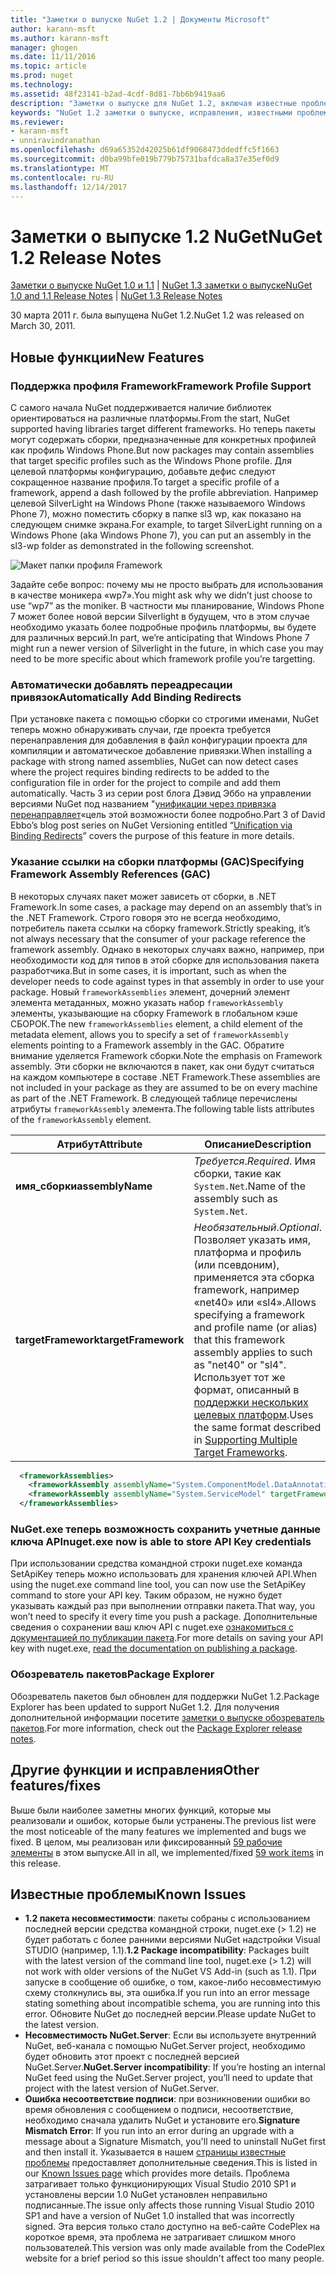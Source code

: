 ```yaml
---
title: "Заметки о выпуске NuGet 1.2 | Документы Microsoft"
author: karann-msft
ms.author: karann-msft
manager: ghogen
ms.date: 11/11/2016
ms.topic: article
ms.prod: nuget
ms.technology: 
ms.assetid: 48f23141-b2ad-4cdf-8d81-7bb6b9419aa6
description: "Заметки о выпуске для NuGet 1.2, включая известные проблемы, исправленные ошибки, добавленные функции и DCR."
keywords: "NuGet 1.2 заметки о выпуске, исправления, известными проблемами, добавлены функции, DCR"
ms.reviewer:
- karann-msft
- unniravindranathan
ms.openlocfilehash: d69a65352d42025b61df9068473ddedffc5f1663
ms.sourcegitcommit: d0ba99bfe019b779b75731bafdca8a37e35ef0d9
ms.translationtype: MT
ms.contentlocale: ru-RU
ms.lasthandoff: 12/14/2017
---
```

# <a name="nuget-12-release-notes"></a><span data-ttu-id="5ef79-104">Заметки о выпуске 1.2 NuGet</span><span class="sxs-lookup"><span data-stu-id="5ef79-104">NuGet 1.2 Release Notes</span></span>

<span data-ttu-id="5ef79-105">[Заметки о выпуске NuGet 1.0 и 1.1](../release-notes/nuget-1.1.md) | [NuGet 1.3 заметки о выпуске](../release-notes/nuget-1.3.md)</span><span class="sxs-lookup"><span data-stu-id="5ef79-105">[NuGet 1.0 and 1.1 Release Notes](../release-notes/nuget-1.1.md) | [NuGet 1.3 Release Notes](../release-notes/nuget-1.3.md)</span></span>

<span data-ttu-id="5ef79-106">30 марта 2011 г. была выпущена NuGet 1.2.</span><span class="sxs-lookup"><span data-stu-id="5ef79-106">NuGet 1.2 was released on March 30, 2011.</span></span>

## <a name="new-features"></a><span data-ttu-id="5ef79-107">Новые функции</span><span class="sxs-lookup"><span data-stu-id="5ef79-107">New Features</span></span>

### <a name="framework-profile-support"></a><span data-ttu-id="5ef79-108">Поддержка профиля Framework</span><span class="sxs-lookup"><span data-stu-id="5ef79-108">Framework Profile Support</span></span>

<span data-ttu-id="5ef79-109">С самого начала NuGet поддерживается наличие библиотек ориентироваться на различные платформы.</span><span class="sxs-lookup"><span data-stu-id="5ef79-109">From the start, NuGet supported having libraries target different frameworks.</span></span> <span data-ttu-id="5ef79-110">Но теперь пакеты могут содержать сборки, предназначенные для конкретных профилей как профиль Windows Phone.</span><span class="sxs-lookup"><span data-stu-id="5ef79-110">But now packages may contain assemblies that target specific profiles such as the Windows Phone profile.</span></span> <span data-ttu-id="5ef79-111">Для целевой платформы конфигурацию, добавьте дефис следуют сокращенное название профиля.</span><span class="sxs-lookup"><span data-stu-id="5ef79-111">To target a specific profile of a framework, append a dash followed by the profile abbreviation.</span></span> <span data-ttu-id="5ef79-112">Например целевой SilverLight на Windows Phone (также называемого Windows Phone 7), можно поместить сборку в папке sl3 wp, как показано на следующем снимке экрана.</span><span class="sxs-lookup"><span data-stu-id="5ef79-112">For example, to target SilverLight running on a Windows Phone (aka Windows Phone 7), you can put an assembly in the sl3-wp folder as demonstrated in the following screenshot.</span></span>

![Макет папки профиля Framework](./media/framework-profile-support.png)

<span data-ttu-id="5ef79-114">Задайте себе вопрос: почему мы не просто выбрать для использования в качестве моникера «wp7».</span><span class="sxs-lookup"><span data-stu-id="5ef79-114">You might ask why we didn’t just choose to use “wp7” as the moniker.</span></span> <span data-ttu-id="5ef79-115">В частности мы планирование, Windows Phone 7 может более новой версии Silverlight в будущем, что в этом случае необходимо указать более подробные профиль платформы, вы будете для различных версий.</span><span class="sxs-lookup"><span data-stu-id="5ef79-115">In part, we’re anticipating that Windows Phone 7 might run a newer version of Silverlight in the future, in which case you may need to be more specific about which framework profile you’re targetting.</span></span>

### <a name="automatically-add-binding-redirects"></a><span data-ttu-id="5ef79-116">Автоматически добавлять переадресации привязок</span><span class="sxs-lookup"><span data-stu-id="5ef79-116">Automatically Add Binding Redirects</span></span>

<span data-ttu-id="5ef79-117">При установке пакета с помощью сборки со строгими именами, NuGet теперь можно обнаруживать случаи, где проекта требуется перенаправления для добавления в файл конфигурации проекта для компиляции и автоматическое добавление привязки.</span><span class="sxs-lookup"><span data-stu-id="5ef79-117">When installing a package with strong named assemblies, NuGet can now detect cases where the project requires binding redirects to be added to the configuration file in order for the project to compile and add them automatically.</span></span> <span data-ttu-id="5ef79-118">Часть 3 из серии post блога Дэвид Эббо на управлении версиями NuGet под названием "[унификации через привязка перенаправляет](http://blog.davidebbo.com/2011/01/nuget-versioning-part-3-unification-via.html)«цель этой возможности более подробно.</span><span class="sxs-lookup"><span data-stu-id="5ef79-118">Part 3 of David Ebbo’s blog post series on NuGet Versioning entitled “[Unification via Binding Redirects](http://blog.davidebbo.com/2011/01/nuget-versioning-part-3-unification-via.html)” covers the purpose of this feature in more details.</span></span>

<a name="framework-assembly-refs"></a>

### <a name="specifying-framework-assembly-references-gac"></a><span data-ttu-id="5ef79-119">Указание ссылки на сборки платформы (GAC)</span><span class="sxs-lookup"><span data-stu-id="5ef79-119">Specifying Framework Assembly References (GAC)</span></span>

<span data-ttu-id="5ef79-120">В некоторых случаях пакет может зависеть от сборки, в .NET Framework.</span><span class="sxs-lookup"><span data-stu-id="5ef79-120">In some cases, a package may depend on an assembly that’s in the .NET Framework.</span></span> <span data-ttu-id="5ef79-121">Строго говоря это не всегда необходимо, потребитель пакета ссылки на сборку framework.</span><span class="sxs-lookup"><span data-stu-id="5ef79-121">Strictly speaking, it’s not always necessary that the consumer of your package reference the framework assembly.</span></span> <span data-ttu-id="5ef79-122">Однако в некоторых случаях важно, например, при необходимости код для типов в этой сборке для использования пакета разработчика.</span><span class="sxs-lookup"><span data-stu-id="5ef79-122">But in some cases, it is important, such as when the developer needs to code against types in that assembly in order to use your package.</span></span> <span data-ttu-id="5ef79-123">Новый `frameworkAssemblies` элемент, дочерний элемент элемента метаданных, можно указать набор `frameworkAssembly` элементы, указывающие на сборку Framework в глобальном кэше СБОРОК.</span><span class="sxs-lookup"><span data-stu-id="5ef79-123">The new `frameworkAssemblies` element, a child element of the metadata element, allows you to specify a set of `frameworkAssembly` elements pointing to a Framework assembly in the GAC.</span></span> <span data-ttu-id="5ef79-124">Обратите внимание уделяется Framework сборки.</span><span class="sxs-lookup"><span data-stu-id="5ef79-124">Note the emphasis on Framework assembly.</span></span>
<span data-ttu-id="5ef79-125">Эти сборки не включаются в пакет, как они будут считаться на каждом компьютере в составе .NET Framework.</span><span class="sxs-lookup"><span data-stu-id="5ef79-125">These assemblies are not included in your package as they are assumed to be on every machine  as part of the .NET Framework.</span></span> <span data-ttu-id="5ef79-126">В следующей таблице перечислены атрибуты `frameworkAssembly` элемента.</span><span class="sxs-lookup"><span data-stu-id="5ef79-126">The following table lists attributes of the `frameworkAssembly` element.</span></span>


|<span data-ttu-id="5ef79-127">Атрибут</span><span class="sxs-lookup"><span data-stu-id="5ef79-127">Attribute</span></span> |<span data-ttu-id="5ef79-128">Описание</span><span class="sxs-lookup"><span data-stu-id="5ef79-128">Description</span></span>|
|----------------|-----------|
|<span data-ttu-id="5ef79-129">**имя_сборки**</span><span class="sxs-lookup"><span data-stu-id="5ef79-129">**assemblyName**</span></span>|<span data-ttu-id="5ef79-130">*Требуется*.</span><span class="sxs-lookup"><span data-stu-id="5ef79-130">*Required*.</span></span> <span data-ttu-id="5ef79-131">Имя сборки, такие как `System.Net`.</span><span class="sxs-lookup"><span data-stu-id="5ef79-131">Name of the assembly such as `System.Net`.</span></span>|
|<span data-ttu-id="5ef79-132">**targetFramework**</span><span class="sxs-lookup"><span data-stu-id="5ef79-132">**targetFramework**</span></span>|<span data-ttu-id="5ef79-133">*Необязательный*.</span><span class="sxs-lookup"><span data-stu-id="5ef79-133">*Optional*.</span></span> <span data-ttu-id="5ef79-134">Позволяет указать имя, платформа и профиль (или псевдоним), применяется эта сборка framework, например «net40» или «sl4».</span><span class="sxs-lookup"><span data-stu-id="5ef79-134">Allows specifying a framework and profile name (or alias) that this framework assembly applies to such as "net40" or "sl4".</span></span> <span data-ttu-id="5ef79-135">Использует тот же формат, описанный в [поддержки нескольких целевых платформ](../create-packages/supporting-multiple-target-frameworks.md).</span><span class="sxs-lookup"><span data-stu-id="5ef79-135">Uses the same format described in [Supporting Multiple Target Frameworks](../create-packages/supporting-multiple-target-frameworks.md).</span></span>|

```xml
  <frameworkAssemblies>
    <frameworkAssembly assemblyName="System.ComponentModel.DataAnnotations" targetFramework="net40" />
    <frameworkAssembly assemblyName="System.ServiceModel" targetFramework="net40" />
  </frameworkAssemblies>
```

### <a name="nugetexe-now-is-able-to-store-api-key-credentials"></a><span data-ttu-id="5ef79-136">NuGet.exe теперь возможность сохранить учетные данные ключа API</span><span class="sxs-lookup"><span data-stu-id="5ef79-136">nuget.exe now is able to store API Key credentials</span></span>

<span data-ttu-id="5ef79-137">При использовании средства командной строки nuget.exe команда SetApiKey теперь можно использовать для хранения ключей API.</span><span class="sxs-lookup"><span data-stu-id="5ef79-137">When using the nuget.exe command line tool, you can now use the SetApiKey command to store your API key.</span></span> <span data-ttu-id="5ef79-138">Таким образом, не нужно будет указывать каждый раз при выполнении отправки пакета.</span><span class="sxs-lookup"><span data-stu-id="5ef79-138">That way, you won’t need to specify it every time you push a package.</span></span> <span data-ttu-id="5ef79-139">Дополнительные сведения о сохранении ваш ключ API с nuget.exe [ознакомиться с документацией по публикации пакета](../create-packages/publish-a-package.md).</span><span class="sxs-lookup"><span data-stu-id="5ef79-139">For more details on saving your API key with nuget.exe, [read the documentation on publishing a package](../create-packages/publish-a-package.md).</span></span>

### <a name="package-explorer"></a><span data-ttu-id="5ef79-140">Обозреватель пакетов</span><span class="sxs-lookup"><span data-stu-id="5ef79-140">Package Explorer</span></span>
<span data-ttu-id="5ef79-141">Обозреватель пакетов был обновлен для поддержки NuGet 1.2.</span><span class="sxs-lookup"><span data-stu-id="5ef79-141">Package Explorer has been updated to support NuGet 1.2.</span></span> <span data-ttu-id="5ef79-142">Для получения дополнительной информации посетите [заметки о выпуске обозреватель пакетов](http://nuget.codeplex.com/wikipage?title=New%20features%20in%20NuGet%20Package%20Explorer%201.0).</span><span class="sxs-lookup"><span data-stu-id="5ef79-142">For more information, check out the [Package Explorer release notes](http://nuget.codeplex.com/wikipage?title=New%20features%20in%20NuGet%20Package%20Explorer%201.0).</span></span>

## <a name="other-featuresfixes"></a><span data-ttu-id="5ef79-143">Другие функции и исправления</span><span class="sxs-lookup"><span data-stu-id="5ef79-143">Other features/fixes</span></span>

<span data-ttu-id="5ef79-144">Выше были наиболее заметны многих функций, которые мы реализовали и ошибок, которые были устранены.</span><span class="sxs-lookup"><span data-stu-id="5ef79-144">The previous list were the most noticeable of the many features we implemented and bugs we fixed.</span></span> <span data-ttu-id="5ef79-145">В целом, мы реализован или фиксированный [59 рабочие элементы](http://nuget.codeplex.com/workitem/list/advanced?keyword=&status=All&type=All&priority=All&release=NuGet%201.2&assignedTo=All&component=All&sortField=Votes&sortDirection=Descending&page=0) в этом выпуске.</span><span class="sxs-lookup"><span data-stu-id="5ef79-145">All in all, we implemented/fixed [59 work items](http://nuget.codeplex.com/workitem/list/advanced?keyword=&status=All&type=All&priority=All&release=NuGet%201.2&assignedTo=All&component=All&sortField=Votes&sortDirection=Descending&page=0) in this release.</span></span>

## <a name="known-issues"></a><span data-ttu-id="5ef79-146">Известные проблемы</span><span class="sxs-lookup"><span data-stu-id="5ef79-146">Known Issues</span></span>

* <span data-ttu-id="5ef79-147">**1.2 пакета несовместимости**: пакеты собраны с использованием последней версии средства командной строки, nuget.exe (> 1.2) не будет работать с более ранними версиями NuGet надстройки Visual STUDIO (например, 1.1).</span><span class="sxs-lookup"><span data-stu-id="5ef79-147">**1.2 Package incompatibility**: Packages built with the latest version of the command line tool, nuget.exe (> 1.2) will not work with older versions of the NuGet VS Add-in (such as 1.1).</span></span> <span data-ttu-id="5ef79-148">При запуске в сообщение об ошибке, о том, какое-либо несовместимую схему столкнулись вы, эта ошибка.</span><span class="sxs-lookup"><span data-stu-id="5ef79-148">If you run into an error message stating something about incompatible schema, you are running into this error.</span></span> <span data-ttu-id="5ef79-149">Обновите NuGet до последней версии.</span><span class="sxs-lookup"><span data-stu-id="5ef79-149">Please update NuGet to the latest version.</span></span>
* <span data-ttu-id="5ef79-150">**Несовместимость NuGet.Server**: Если вы используете внутренний NuGet, веб-канала с помощью NuGet.Server project, необходимо будет обновить этот проект с последней версией NuGet.Server.</span><span class="sxs-lookup"><span data-stu-id="5ef79-150">**NuGet.Server incompatibility**: If you’re hosting an internal NuGet feed using the NuGet.Server project, you’ll need to update that project with the latest version of NuGet.Server.</span></span>
* <span data-ttu-id="5ef79-151">**Ошибка несоответствие подписи**: при возникновении ошибки во время обновления с сообщением о подписи, несоответствие, необходимо сначала удалить NuGet и установите его.</span><span class="sxs-lookup"><span data-stu-id="5ef79-151">**Signature Mismatch Error**: If you run into an error during an upgrade with a message about a Signature Mismatch, you'll need to uninstall NuGet first and then install it.</span></span> <span data-ttu-id="5ef79-152">Указывается в нашем [страницы известные проблемы](../release-notes/Known-Issues.md) предоставляет дополнительные сведения.</span><span class="sxs-lookup"><span data-stu-id="5ef79-152">This is listed in our [Known Issues page](../release-notes/Known-Issues.md) which provides more details.</span></span> <span data-ttu-id="5ef79-153">Проблема затрагивает только функционирующих Visual Studio 2010 SP1 и установлены версии 1.0 NuGet установлен неправильно подписанные.</span><span class="sxs-lookup"><span data-stu-id="5ef79-153">The issue only affects those running Visual Studio 2010 SP1 and have a version of NuGet 1.0 installed that was incorrectly signed.</span></span> <span data-ttu-id="5ef79-154">Эта версия только стало доступно на веб-сайте CodePlex на короткое время, эта проблема не затрагивает слишком много пользователей.</span><span class="sxs-lookup"><span data-stu-id="5ef79-154">This version was only made available from the CodePlex website for a brief period so this issue shouldn't affect too many people.</span></span>